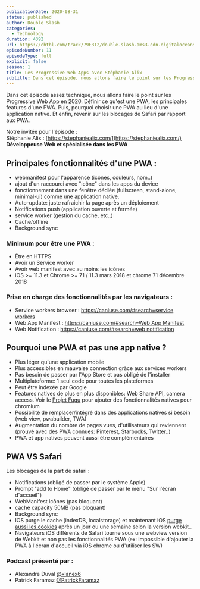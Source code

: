 ```yaml
---
publicationDate: 2020-08-31
status: published
author: Double Slash
categories:
  - Technology
duration: 4392
url: https://chtbl.com/track/79E812/double-slash.ams3.cdn.digitaloceanspaces.com/DS_011_pwa.mp3
episodeNumber: 11
episodeType: full
explicit: false
season: 1
title: Les Progressive Web Apps avec Stéphanie Alix
subtitle: Dans cet épisode, nous allons faire le point sur les Progressive Web App en 2020. Définir ce qu'est une PWA, les principales features d'une PWA. Pourquoi choisir une PWA au lieu d'une application native. Et revenir sur les blocages de Safari par rapport aux PWA.
---
```


Dans cet épisode assez technique, nous allons faire le point sur les Progressive Web App en 2020. Définir ce qu'est une PWA, les principales features d'une PWA. Puis, pourquoi choisir une PWA au lieu d'une application native. Et enfin, revenir sur les blocages de Safari par rapport aux PWA.

Notre invitée pour l'épisode :  
  Stéphanie Alix : [https://stephaniealix.com/](https://stephaniealix.com/)
  **Développeuse Web et spécialisée dans les PWA**



## Principales fonctionnalités d'une PWA :

- webmanifest pour l'apparence (icônes, couleurs, nom..)
- ajout d'un raccourci avec "icône" dans les apps du device
- fonctionnement dans une fenêtre dédiée (fullscreen, stand-alone, minimal-ui) comme une application native.
- Auto-update: juste rafraichir la page après un déploiement
- Notifications push (application ouverte et fermée)
- service worker (gestion du cache, etc..)
- Cache/offline
- Background sync


### Minimum pour être une PWA :

- Être en HTTPS
- Avoir un Service worker
- Avoir web manifest avec au moins les icônes
- iOS >= 11.3 et Chrome >= 71 / 11.3 mars 2018 et chrome 71 décembre 2018

### Prise en charge des fonctionnalités par les navigateurs :

- Service workers browser : [https://caniuse.com/#search=service workers](https://caniuse.com/#search=service%20workers) 
- Web App Manifest : [https://caniuse.com/#search=Web App Manifest](https://caniuse.com/#search=Web%20App%20Manifest)
- Web Notification : [https://caniuse.com/#search=web notification](https://caniuse.com/#search=web%20notification)


## Pourquoi une PWA et pas une app native ?

- Plus léger qu'une application mobile
- Plus accessibles en mauvaise connection grâce aux services workers
- Pas besoin de passer par l'App Store et pas obligé de l'installer
- Multiplateforme: 1 seul code pour toutes les plateformes
- Peut être indexée par Google
- Features natives de plus en plus disponibles: Web Share API, camera access. Voir le [Projet Fugu](https://web.dev/fugu-status/) pour ajouter des fonctionnalités natives pour chromium
- Possibilité de remplacer/intégré dans des applications natives si besoin (web view, pwabuilder, TWA)
- Augmentation du nombre de pages vues, d'utilisateurs qui reviennent (prouvé avec des PWA connues: Pinterest, Starbucks, Twitter..)
- PWA et app natives peuvent aussi être complémentaires


## PWA VS Safari

Les blocages de la part de safari :

- Notifications (obligé de passer par le système Apple)
- Prompt "add to Home" (obligé de passer par le menu "Sur l'écran d'accueil")
- WebManifest icônes (pas bloquant)
- cache capacity 50MB (pas bloquant)
- Background sync 
- IOS purge le cache (indexDB, localstorage) et maintenant iOS [purge aussi les cookies](https://tracedock.com/blog/2019/11/29/24hours-cookies-impact/) après un jour ou une semaine selon la version webkit..
- Navigateurs iOS différents de Safari tourne sous une webview version de Webkit et non pas les fonctionnalités PWA (ex: impossible d'ajouter la PWA à l'écran d'accueil via iOS chrome ou d'utiliser les SW)


### Podcast présenté par :

- Alexandre Duval [@xlanex6](https://twitter.com/xlanex6)
- Patrick Faramaz [@PatrickFaramaz](https://twitter.com/PatrickFaramaz)
